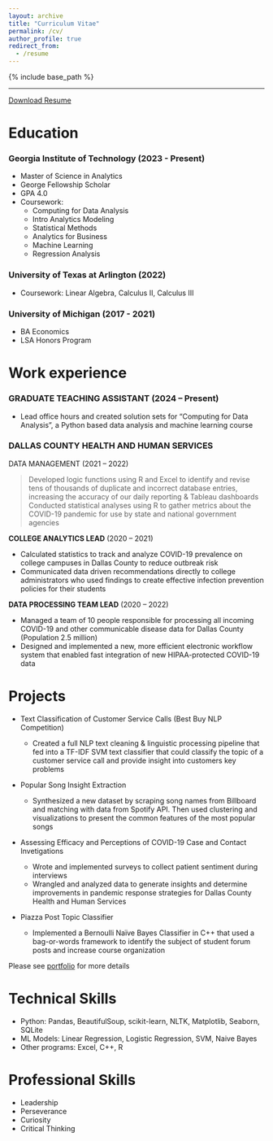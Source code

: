 ```yaml
---
layout: archive
title: "Curriculum Vitae"
permalink: /cv/
author_profile: true
redirect_from:
  - /resume
---
```


{% include base_path %}

***

[Download Resume](https://nathan-popper.github.io/files/Nathan_Popper_Resume_24.pdf)

Education
======
### **Georgia Institute of Technology** (2023 - Present)
  * Master of Science in Analytics
  * George Fellowship Scholar
  * GPA 4.0
  * Coursework:
      * Computing for Data Analysis
      * Intro Analytics Modeling
      * Statistical Methods
      * Analytics for Business
      * Machine Learning
      * Regression Analysis

### **University of Texas at Arlington** (2022)
  * Coursework: Linear Algebra, Calculus II, Calculus III 

### **University of Michigan** (2017 - 2021)
  * BA Economics
  * LSA Honors Program 

Work experience
======
### **GRADUATE TEACHING ASSISTANT** (2024 – Present)
* Lead office hours and created solution sets for “Computing for Data Analysis”, a Python based data analysis and machine learning course

### DALLAS COUNTY HEALTH AND HUMAN SERVICES

DATA MANAGEMENT (2021 – 2022)
> Developed logic functions using R and Excel to identify and revise tens of thousands of duplicate and
incorrect database entries, increasing the accuracy of our daily reporting & Tableau dashboards
> Conducted statistical analyses using R to gather metrics about the COVID-19 pandemic for use by state and
national government agencies

**COLLEGE ANALYTICS LEAD** (2020 – 2021)
- Calculated statistics to track and analyze COVID-19 prevalence on college campuses in Dallas County to
reduce outbreak risk
- Communicated data driven recommendations directly to college administrators who used findings to create
effective infection prevention policies for their students

**DATA PROCESSING TEAM LEAD** (2020 – 2022)
- Managed a team of 10 people responsible for processing all incoming COVID-19 and other communicable
disease data for Dallas County (Population 2.5 million)
- Designed and implemented a new, more efficient electronic workflow system that enabled fast integration of
new HIPAA-protected COVID-19 data

Projects
======
- Text Classification of Customer Service Calls (Best Buy NLP Competition)
  - Created a full NLP text cleaning & linguistic processing pipeline that fed into a TF-IDF SVM text classifier that could classify the topic of a customer service call and provide insight into customers key problems 
- Popular Song Insight Extraction
  - Synthesized a new dataset by scraping song names from Billboard and matching with data from Spotify API. Then used clustering and visualizations to present the common features of the most popular songs 
- Assessing Efficacy and Perceptions of COVID-19 Case and Contact Invetigations
  - Wrote and implemented surveys to collect patient sentiment during interviews 
  - Wrangled and analyzed data to generate insights and determine improvements in pandemic response strategies for Dallas County Health and Human Services

- Piazza Post Topic Classifier
  - Implemented a Bernoulli Naïve Bayes Classifier in C++ that used a bag-or-words framework to identify the subject of student forum posts and increase course organization

Please see [portfolio](https://nathan-popper.github.io/portfolio/) for more details

Technical Skills
======
* Python: Pandas, BeautifulSoup, scikit-learn, NLTK, Matplotlib, Seaborn, SQLite
* ML Models: Linear Regression, Logistic Regression, SVM, Naive Bayes
* Other programs: Excel, C++, R

Professional Skills
======
* Leadership
* Perseverance
* Curiosity
* Critical Thinking
